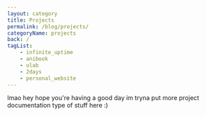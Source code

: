 ```yaml
---
layout: category
title: Projects
permalink: /blog/projects/
categoryName: projects
back: /
tagList:
    - infinite_uptime
    - anibook
    - ulab
    - 2days
    - personal_website
---
```


lmao hey hope you're having a good day
im tryna put more project documentation type of stuff here :)